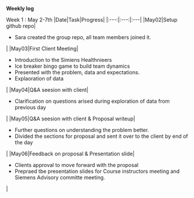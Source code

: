 **Weekly log**

Week 1 : May 2-7th
|Date|Task|Progress|
|:---:|:---:|:---|
|May02|Setup github repo|<ul><li>Sara created the group repo, all team members joined it.</li></ul>|
|May03|First Client Meeting|<ul><li>Introduction to the Simiens Healthnieers</li><li>Ice breaker bingo game to build team dynamics</li><li>Presented with the problem, data and expectations.<li>Explaoration of data</li></li></ul>|
|May04|Q&A seesion with client|<ul><li>Clarification on questions arised during exploration of data from previous day</li></ul>|
|May05|Q&A seesion with client & Proposal writeup|<ul><li>Further questions on understanding the problem better.</li><li>Divided the sections for proposal and sent it over to the client by  end of the day</li></ul>|
|May06|Feedback on proposal & Presentation slide|<ul><li>Clients approval to move forward with the proposal</li><li>Prepraed tbe presentation slides for Course instructors meeting and Siemens Advisory committe meeting.</li></ul>|
